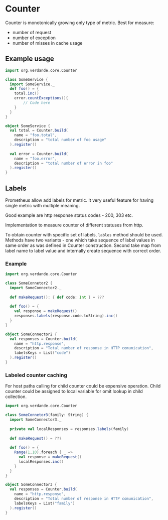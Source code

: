 # Counter

Counter is monotonically growing only type of metric. Best for measure:
* number of request 
* number of exception
* number of misses in cache usage

## Example usage


```scala mdoc:silent
import org.verdande.core.Counter

class SomeService {
  import SomeService._
  def foo() = {
    total.inc()
    error.countExceptions(){
        // Code here
    }
  }
}

object SomeService {
  val total = Counter.build(
    name = "foo.total",
    description = "total number of foo usage"
  ).register()
  
  val error = Counter.build(
    name = "foo.error",
    description = "total number of error in foo"  
  ).register() 
}

```

## Labels

Prometheus allow add labels for metric. It very useful feature for having
single metric with multiple meaning. 

Good example are http response status codes - 200, 303 etc.

Implementation to measure counter of different statuses from http.

To obtain counter with specific set of labels, `lables` method should be used.
Methods have two variants - one which take sequence of label values in same order as was defined in Counter construction.
Second take map from label name to label value and internally create sequence with correct order.

### Example


```scala mdoc:silent
import org.verdande.core.Counter

class SomeConnetor2 {
  import SomeConnector2._
  
  def makeRequest(): { def code: Int } = ???
  
  def foo() = {
    val response = makeRequest()
    responses.labels(response.code.toString).inc()
  }
}

object SomeConnector2 {
  val responses = Counter.build(
    name = "http.response",
    description = "Total number of response in HTTP comunication",
    labelsKeys = List("code")
  ).register()
}
```

### Labeled counter caching

For host paths calling for child counter could be expensive operation.
Child counter could be assigned to local variable for omit lookup in child collection.

```scala mdoc:silent
import org.verdande.core.Counter

class SomeConnetor3(family: String) {
  import SomeConnector3._
  
  private val localResponses = responses.labels(family)
  
  def makeRequest() = ??? 
  
  def foo() = {
    Range(1,10).foreach { _ =>  
      val response = makeRequest()
      localResponses.inc()
    }
  }
}

object SomeConnector3 {
  val responses = Counter.build(
    name = "http.response",
    description = "Total number of response in HTTP comunication",
    labelsKeys = List("family")
  ).register()
}
```  

